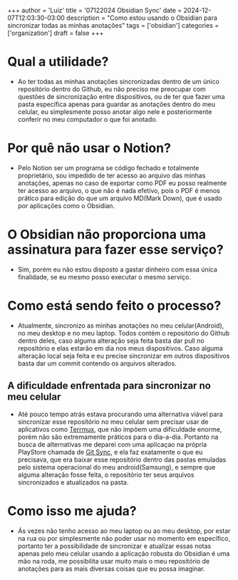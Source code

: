 +++
author = 'Luiz'
title = '07122024 Obsidian Sync'
date = 2024-12-07T12:03:30-03:00
description = "Como estou usando o Obsidian para sincronizar todas as minhas anotações"
tags = ['obsidian']
categories = ['organization']
draft = false 
+++

# Qual a utilidade?

- Ao ter todas as minhas anotações sincronizadas dentro de um único repositório dentro do Github, eu não preciso me preocupar com questões de sincronização entre dispositivos, ou de ter que fazer uma pasta específica apenas para guardar as anotações dentro do meu celular, eu simplesmente posso anotar algo nele e posteriormente conferir no meu computador o que foi anotado.

# Por quê não usar o Notion?

- Pelo Notion ser um programa se código fechado e totalmente proprietário, sou impedido de ter acesso ao arquivo das minhas anotações, apenas no caso de exportar como PDF eu posso realmente ter acesso ao arquivo, o que não é nada efetivo, pois o PDF é menos prático para edição do que um arquivo MD(Mark Down), que é usado por aplicações como o Obsidian.

# O Obsidian não proporciona uma assinatura para fazer esse serviço?

- Sim, porém eu não estou disposto a gastar dinheiro com essa única finalidade, se eu mesmo posso executar o mesmo serviço.

# Como está sendo feito o processo?

- Atualmente, sincronizo as minhas anotações no meu celular(Android), no meu desktop e no meu laptop. Todos contém o repositório do Github dentro deles, caso alguma alteração seja feita basta dar pull no repositório e elas estarão em dia nos meus dispositivos. Caso alguma alteração local seja feita e eu precise sincronizar em outros dispositivos basta dar um commit contendo os arquivos alterados.

## A dificuldade enfrentada para sincronizar no meu celular

- Até pouco tempo atrás estava procurando uma alternativa viável para sincronizar esse repositório no meu celular sem precisar usar de aplicativos como [Terrmux](https://termux.dev/en/), que não impõem uma dificuldade enorme, porém não são extremamente práticos para o dia-a-dia. Portanto na busca de alternativas me deparei com uma aplicaçao na própria PlayStore chamada de [Git Sync](https://play.google.com/store/apps/details?id=com.viscouspot.gitsync&hl=en&pli=1), e ela faz exatamente o que eu precisava, que era baixar esse repositório dentro das pastas emuladas pelo sistema operacional do meu android(Samsung), e sempre que alguma alteração fosse feita, o repositório ter seus arquivos sincronizados e atualizados na pasta.

# Como isso me ajuda?

- Ás vezes não tenho acesso ao meu laptop ou ao meu desktop, por estar na rua ou por simplesmente não poder usar no momento em específico, portanto ter a possibilidade de sincronizar e atualizar essas notas apenas pelo meu celular usando a aplicação robusta do Obsidian é uma mão na roda, me possibilita usar muito mais o meu repositório de anotações para as mais diversas coisas que eu possa imaginar.
